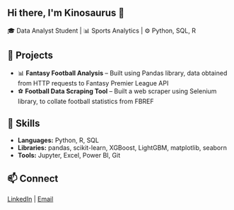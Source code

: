## Hi there, I'm Kinosaurus 👋
🎓 Data Analyst Student | 📊 Sports Analytics | ⚙️ Python, SQL, R

## 💼 Projects
- 📊 **Fantasy Football Analysis** – Built using Pandas library, data obtained from HTTP requests to Fantasy Premier League API
- ⚽ **Football Data Scraping Tool** – Built a web scraper using Selenium library, to collate football statistics from FBREF

## 🧠 Skills
- **Languages:** Python, R, SQL
- **Libraries:** pandas, scikit-learn, XGBoost, LightGBM, matplotlib, seaborn
- **Tools:** Jupyter, Excel, Power BI, Git

## 📫 Connect
[LinkedIn](https://linkedin.com/in/kinsongan) | [Email](mailto:kinson.gdx@gmail.co)
<!--
**Kinosaurus/Kinosaurus** is a ✨ _special_ ✨ repository because its `README.md` (this file) appears on your GitHub profile.
## 💼 Projects
- 🏈 **Football Match Prediction Model** – Built using XGBoost, Random Forest, and Bayesian optimization.
- 🗺️ **Traveling Salesman Problem (Random Sampling)** – Optimization and visualization with Python.
- 📉 **Marketing Data Analysis** – Data cleaning, visualization, and regression modelling.

## 🧠 Skills
- **Languages:** Python, R, SQL
- **Libraries:** pandas, scikit-learn, XGBoost, LightGBM, matplotlib, seaborn
- **Tools:** Jupyter, Excel, Power BI, Git
Here are some ideas to get you started:

- 🔭 I’m currently working on ...
- 🌱 I’m currently learning ...
- 👯 I’m looking to collaborate on ...
- 🤔 I’m looking for help with ...
- 💬 Ask me about ...
- 📫 How to reach me: ...
- 😄 Pronouns: ...
- ⚡ Fun fact: ...
-->
